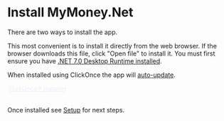 # Install MyMoney.Net

There are two ways to install the app.

This most convenient is to install it directly from the web browser.  If the browser downloads this
file, click "Open file" to install it.
You must first ensure you have [.NET 7.0 Desktop Runtime installed](https://dotnet.microsoft.com/en-us/download/dotnet/7.0).

When installed using ClickOnce the app will [auto-update](Updates.md).

<div>
<a href="https://lovettsoftwarestorage.blob.core.windows.net/downloads/MyMoney/MyMoney.application" class="btn btn-primary mt-20 mr-30" target="_blank"  style="color:#EEEEFF" >ClickOnce® installer</a>
<br/>
<br/>
</div>


Once installed see [Setup](Setup.md) for next steps.